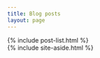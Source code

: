 ```yaml
---
title: Blog posts
layout: page
---
```

<main class="main container">
    <div class="content">
        {% include post-list.html %}
    </div>
    {% include site-aside.html %}
</main>